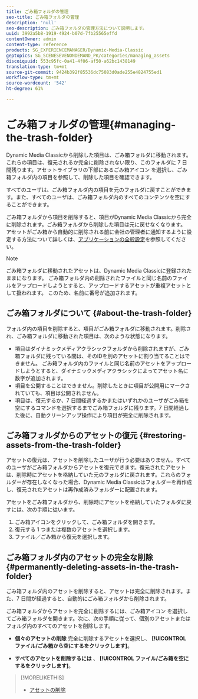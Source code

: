 ```yaml
---
title: ごみ箱フォルダの管理
seo-title: ごみ箱フォルダの管理
description: 'null'
seo-description: ごみ箱フォルダの管理方法について説明します。
uuid: 3992a5b8-1919-4924-b07d-7fb25565effd
contentOwner: admin
content-type: reference
products: SG_EXPERIENCEMANAGER/Dynamic-Media-Classic
geptopics: SG_SCENESEVENONDEMAND_PK/categories/managing_assets
discoiquuid: 553c95fc-0a41-4f06-af50-a62bc1438149
translation-type: tm+mt
source-git-commit: 9424b392f85536dc75083d0ade255e4824755ed1
workflow-type: tm+mt
source-wordcount: '542'
ht-degree: 61%

---
```



# ごみ箱フォルダの管理{#managing-the-trash-folder}

Dynamic Media Classicから削除した項目は、ごみ箱フォルダに移動されます。 これらの項目は、復元されるか完全に削除されない限り、このフォルダに 7 日間残ります。アセットライブラリの下部にあるごみ箱アイコン  を選択し、ごみ箱フォルダ内の項目を参照して、削除した項目を確認できます。

すべてのユーザは、ごみ箱フォルダ内の項目を元のフォルダに戻すことができます。また、すべてのユーザは、ごみ箱フォルダ内のすべてのコンテンツを空にすることができます。

ごみ箱フォルダから項目を削除すると、項目がDynamic Media Classicから完全に削除されます。ごみ箱フォルダから削除した項目は元に戻せなくなります。 アセットがごみ箱から自動的に削除される前に会社の管理者に通知するように設定する方法について詳しくは、[アプリケーションの全般設定](application-setup.md#general_settings)を参照してください。

>[!NOTE]
>
>ごみ箱フォルダに移動されたアセットは、Dynamic Media Classicに登録されたままになります。 ごみ箱フォルダ内の削除されたファイルと同じ名前のファイルをアップロードしようとすると、アップロードするアセットが重複アセットとして扱われます。 このため、名前に番号が追加されます。

## ごみ箱フォルダについて {#about-the-trash-folder}

フォルダ内の項目を削除すると、項目がごみ箱フォルダに移動されます。削除され、ごみ箱フォルダに移動された項目は、次のような状態になります。

* 項目はダイナミックメディアクラシックフォルダから削除されますが、ごみ箱フォルダに残っている間は、そのIDを別のアセットに割り当てることはできません。 ごみ箱フォルダ内のファイルと同じ名前のアセットをアップロードしようとすると、ダイナミックメディアクラシックによってアセット名に数字が追加されます。
* 項目を公開することはできません。削除したときに項目が公開用にマークされていても、項目は公開されません。
* 項目は、復元するか、7 日間経過するかまたはいずれかのユーザがごみ箱を空にするコマンドを選択するまでごみ箱フォルダに残ります。7 日間経過した後に、自動クリーンアップ操作により項目が完全に削除されます。

## ごみ箱フォルダからのアセットの復元 {#restoring-assets-from-the-trash-folder}

アセットの復元は、アセットを削除したユーザが行う必要はありません。すべてのユーザがごみ箱フォルダからアセットを復元できます。復元されたアセットは、削除時にアセットを格納していた元のフォルダに戻されます。これらのフォルダーが存在しなくなった場合、Dynamic Media Classicはフォルダーを再作成し、復元されたアセットは再作成済みフォルダーに配置されます。

アセットをごみ箱フォルダから、削除時にアセットを格納していたフォルダに戻すには、次の手順に従います。

1. ごみ箱アイコンをクリックして、ごみ箱フォルダを開きます。
1. 復元する 1 つまたは複数のアセットを選択します。
1. ファイル／ごみ箱から復元を選択します。

## ごみ箱フォルダ内のアセットの完全な削除 {#permanently-deleting-assets-in-the-trash-folder}

ごみ箱フォルダ内のアセットを削除すると、アセットは完全に削除されます。また、7 日間が経過すると、自動的にごみ箱フォルダから削除されます。

ごみ箱フォルダからアセットを完全に削除するには、ごみ箱アイコン  を選択してごみ箱フォルダを開きます。次に、次の手順に従って、個別のアセットまたはフォルダ内のすべてのアセットを削除します。

* **個々のアセットの削除** 完全に削除するアセットを選択し、 **[!UICONTROL ファイル/ごみ箱から空にするをクリックします]**。

* **すべてのアセットを削除するには** 、 **[!UICONTROL ファイル/ごみ箱を空にするをクリックします]**。

>[!MORELIKETHIS]
>
>* [アセットの削除](moving-renaming-deleting-assets.md#delete_assets)

